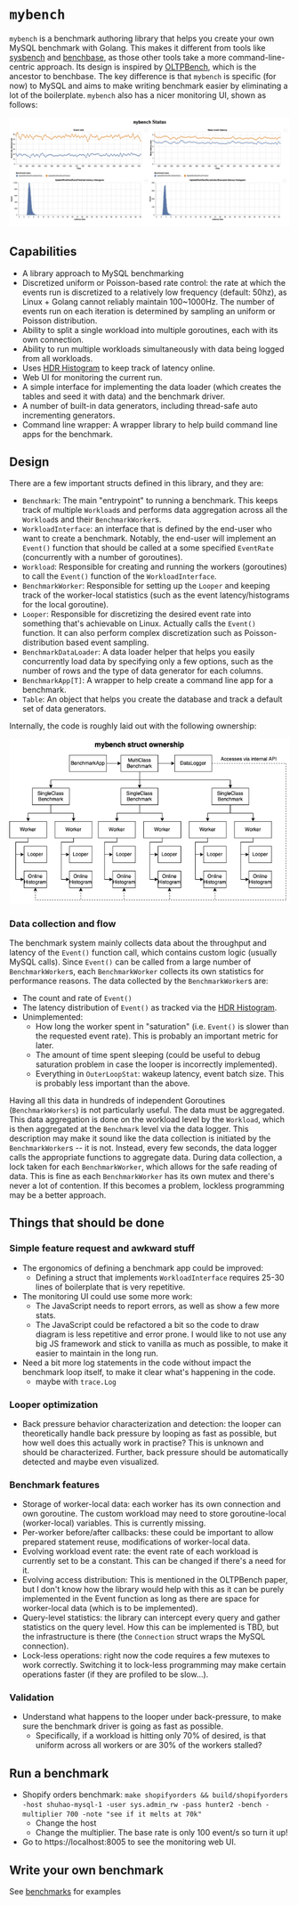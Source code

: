 `mybench`
=========

`mybench` is a benchmark authoring library that helps you create your own MySQL benchmark with Golang. This makes it different from tools like [sysbench](https://github.com/akopytov/sysbench) and [benchbase](https://github.com/cmu-db/benchbase), as those other tools take a more command-line-centric approach. Its design is inspired by [OLTPBench](https://www.cs.cmu.edu/~pavlo/papers/oltpbench-vldb.pdf), which is the ancestor to benchbase. The key difference is that `mybench` is specific (for now) to MySQL and aims to make writing benchmark easier by eliminating a lot of the boilerplate. `mybench` also has a nicer monitoring UI, shown as follows:

![screenshot](imgs/screenshot.png)

Capabilities
------------

- A library approach to MySQL benchmarking
- Discretized uniform or Poisson-based rate control: the rate at which the events run is discretized to a relatively low frequency (default: 50hz), as Linux + Golang cannot reliably maintain 100~1000Hz. The number of events run on each iteration is determined by sampling an uniform or Poisson distribution.
- Ability to split a single workload into multiple goroutines, each with its own connection.
- Ability to run multiple workloads simultaneously with data being logged from all workloads.
- Uses [HDR Histogram](https://github.com/HdrHistogram/hdrhistogram-go) to keep track of latency online.
- Web UI for monitoring the current run.
- A simple interface for implementing the data loader (which creates the tables and seed it with data) and the benchmark driver.
- A number of built-in data generators, including thread-safe auto incrementing generators.
- Command line wrapper: A wrapper library to help build command line apps for the benchmark.

Design
------

There are a few important structs defined in this library, and they are:

- `Benchmark`: The main "entrypoint" to running a benchmark. This keeps track of multiple `Workload`s and performs data aggregation across all the `Workload`s and their `BenchmarkWorker`s.
- `WorkloadInterface`: an interface that is defined by the end-user who want to create a benchmark. Notably, the end-user will implement an `Event()` function that should be called at a some specified `EventRate` (concurrently with a number of goroutines).
- `Workload`: Responsible for creating and running the workers (goroutines) to call the `Event()` function of the `WorkloadInterface`.
- `BenchmarkWorker`: Responsible for setting up the `Looper` and keeping track of the worker-local statistics (such as the event latency/histograms for the local goroutine).
- `Looper`: Responsible for discretizing the desired event rate into something that's achievable on Linux. Actually calls the `Event()` function. It can also perform complex discretization such as Poisson-distribution based event sampling.
- `BenchmarkDataLoader`: A data loader helper that helps you easily concurrently load data by specifying only a few options, such as the number of rows and the type of data generator for each columns.
- `BenchmarkApp[T]`: A wrapper to help create a command line app for a benchmark.
- `Table`: An object that helps you create the database and track a default set of data generators.

Internally, the code is roughly laid out with the following ownership:

![Struct ownership](imgs/struct-ownership.png)

### Data collection and flow

The benchmark system mainly collects data about the throughput and latency of the `Event()` function call, which contains custom logic (usually MySQL calls). Since `Event()` can be called from a large number of `BenchmarkWorker`s, each `BenchmarkWorker` collects its own statistics for performance reasons. The data collected by the `BenchmarkWorker`s are:

- The count and rate of `Event()`
- The latency distribution of `Event()` as tracked via the [HDR Histogram](https://github.com/HdrHistogram/hdrhistogram-go).
- Unimplemented:
  - How long the worker spent in "saturation" (i.e. `Event()` is slower than the requested event rate). This is probably an important metric for later.
  - The amount of time spent sleeping (could be useful to debug saturation problem in case the looper is incorrectly implemented).
  - Everything in `OuterLoopStat`: wakeup latency, event batch size. This is probably less important than the above.

Having all this data in hundreds of independent Goroutines (`BenchmarkWorkers`) is not particularly useful. The data must be aggregated. This data aggregation is done on the workload level by the `Workload`, which is then aggregated at the `Benchmark` level via the data logger. This description may make it sound like the data collection is initiated by the `BenchmarkWorker`s -- it is not. Instead, every few seconds, the data logger calls the appropriate functions to aggregate data. During data collection, a lock taken for each `BenchmarkWorker`, which allows for the safe reading of data. This is fine as each `BenchmarkWorker` has its own mutex and there's never a lot of contention. If this becomes a problem, lockless programming may be a better approach.

Things that should be done
--------------------------

### Simple feature request and awkward stuff

- The ergonomics of defining a benchmark app could be improved:
  - Defining a struct that implements `WorkloadInterface`  requires 25-30 lines of boilerplate that is very repetitive.
- The monitoring UI could use some more work:
  - The JavaScript needs to report errors, as well as show a few more stats.
  - The JavaScript could be refactored a bit so the code to draw diagram is less repetitive and error prone. I would like to not use any big JS framework and stick to vanilla as much as possible, to make it easier to maintain in the long run.
- Need a bit more log statements in the code without impact the benchmark loop itself, to make it clear what's happening in the code.
  - maybe with `trace.Log`

### Looper optimization

- Back pressure behavior characterization and detection: the looper can theoretically handle back pressure by looping as fast as possible, but how well does this actually work in practise? This is unknown and should be characterized. Further, back pressure should be automatically detected and maybe even visualized.

### Benchmark features


- Storage of worker-local data: each worker has its own connection and own goroutine. The custom workload may need to store goroutine-local (worker-local) variables. This is currently missing.
- Per-worker before/after callbacks: these could be important to allow prepared statement reuse, modifications of worker-local data.
- Evolving workload event rate: the event rate of each workload is currently set to be a constant. This can be changed if there's a need for it.
- Evolving access distribution: This is mentioned in the OLTPBench paper, but I don't know how the library would help with this as it can be purely implemented in the Event function as long as there are space for worker-local data (which is to be implemented).
- Query-level statistics: the library can intercept every query and gather statistics on the query level. How this can be implemented is TBD, but the infrastructure is there (the `Connection` struct wraps the MySQL connection).
- Lock-less operations: right now the code requires a few mutexes to work correctly. Switching it to lock-less programming may make certain operations faster (if they are profiled to be slow...).

### Validation

- Understand what happens to the looper under back-pressure, to make sure the benchmark driver is going as fast as possible.
  - Specifically, if a workload is hitting only 70% of desired, is that uniform across all workers or are 30% of the workers stalled?

Run a benchmark
---------------

- Shopify orders benchmark: `make shopifyorders && build/shopifyorders -host shuhao-mysql-1 -user sys.admin_rw -pass hunter2 -bench -multiplier 700 -note "see if it melts at 70k"`
  - Change the host
  - Change the multiplier. The base rate is only 100 event/s so turn it up!
- Go to https://localhost:8005 to see the monitoring web UI.

Write your own benchmark
------------------------

See [benchmarks](./benchmarks) for examples
